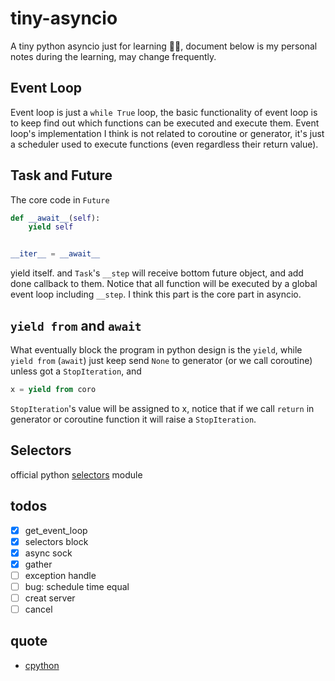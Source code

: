 # tiny-asyncio

A tiny python asyncio just for learning 🙋‍♂️, document below is my personal notes during the learning, may change
frequently.

## Event Loop

Event loop is just a `while True` loop, the basic functionality of event loop is to keep find out which functions can
be executed and execute them. Event loop's implementation I think is not related to coroutine or generator, it's just
a scheduler used to execute functions (even regardless their return value).

## Task and Future

The core code in `Future`

```python
def __await__(self):
    yield self


__iter__ = __await__
```

yield itself. and `Task`'s `__step` will receive bottom future object, and add done callback to them. Notice that
all function will be executed by a global event loop including `__step`. I think this part is the core part in asyncio.

## `yield from` and `await`

What eventually block the program in python design is the `yield`, while `yield from` (`await`) just keep send `None` to
generator (or we call coroutine) unless got a `StopIteration`, and

```python
x = yield from coro
```

`StopIteration`'s value will be assigned to x, notice that if we call `return` in generator or coroutine function
it will raise a `StopIteration`.

## Selectors

official python [selectors](https://docs.python.org/3/library/selectors.html) module

## todos

- [x] get_event_loop
- [x] selectors block
- [x] async sock
- [x] gather
- [ ] exception handle
- [ ] bug: schedule time equal
- [ ] creat server
- [ ] cancel

## quote

* [cpython](https://github.com/python/cpython)

